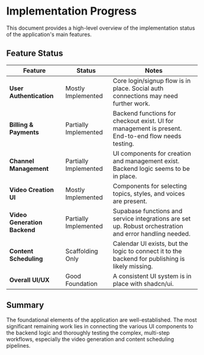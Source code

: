 # Implementation Progress

This document provides a high-level overview of the implementation status of the application's main features.

## Feature Status

| Feature                       | Status                | Notes                                                                                             |
| ----------------------------- | --------------------- | ------------------------------------------------------------------------------------------------- |
| **User Authentication**       | Mostly Implemented    | Core login/signup flow is in place. Social auth connections may need further work.                |
| **Billing & Payments**        | Partially Implemented | Backend functions for checkout exist. UI for management is present. End-to-end flow needs testing.  |
| **Channel Management**        | Partially Implemented | UI components for creation and management exist. Backend logic seems to be in place.              |
| **Video Creation UI**         | Mostly Implemented    | Components for selecting topics, styles, and voices are present.                                  |
| **Video Generation Backend**  | Partially Implemented | Supabase functions and service integrations are set up. Robust orchestration and error handling needed. |
| **Content Scheduling**        | Scaffolding Only      | Calendar UI exists, but the logic to connect it to the backend for publishing is likely missing.    |
| **Overall UI/UX**             | Good Foundation       | A consistent UI system is in place with shadcn/ui.                                                |

## Summary

The foundational elements of the application are well-established. The most significant remaining work lies in connecting the various UI components to the backend logic and thoroughly testing the complex, multi-step workflows, especially the video generation and content scheduling pipelines.
